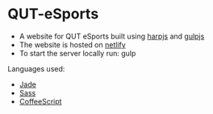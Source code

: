 # QUT-eSports
* A website for QUT eSports built using [harpjs](http://harpjs.com/) and [gulpjs](https://gulpjs.com/)
* The website is hosted on [netlify](https://www.netlify.com/)
* To start the server locally run: gulp

Languages used:
* [Jade](https://pugjs.org/api/getting-started.html)
* [Sass](http://sass-lang.com/)
* [CoffeeScript](http://coffeescript.org/)
